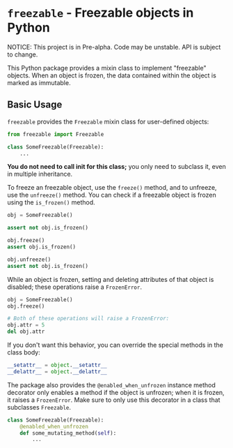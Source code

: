 # `freezable` - Freezable objects in Python

NOTICE: This project is in Pre-alpha. Code may be unstable. API is subject to
change.

This Python package provides a mixin class to implement "freezable" objects.
When an object is frozen, the data contained within the object is marked as
immutable.

## Basic Usage

`freezable` provides the `Freezable` mixin class for user-defined objects:

```python
from freezable import Freezable

class SomeFreezable(Freezable):
    ...
```

**You do not need to call __init__ for this class;** you only need to subclass
it, even in multiple inheritance.

To freeze an freezable object, use the `freeze()` method, and to unfreeze, use
the `unfreeze()` method. You can check if a freezable object is frozen using
the `is_frozen()` method.

```python
obj = SomeFreezable()

assert not obj.is_frozen()

obj.freeze()
assert obj.is_frozen()

obj.unfreeze()
assert not obj.is_frozen()
```

While an object is frozen, setting and deleting attributes of that object
is disabled; these operations raise a `FrozenError`.

```python
obj = SomeFreezable()
obj.freeze()

# Both of these operations will raise a FrozenError:
obj.attr = 5
del obj.attr
```

If you don't want this behavior, you can override the special methods in the
class body:
```python
__setattr__ = object.__setattr__
__delattr__ = object.__delattr__
```

The package also provides the `@enabled_when_unfrozen` instance method
decorator only enables a method if the object is unfrozen; when it is frozen,
it raises a `FrozenError`. Make sure to only use this decorator in a class
that subclasses `Freezable`.

```python
class SomeFreezable(Freezable):
    @enabled_when_unfrozen
    def some_mutating_method(self):
        ...
```
